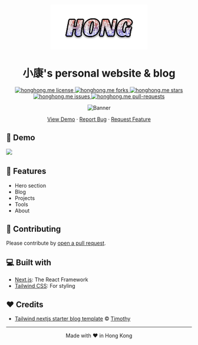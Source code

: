 <p align="center">
  <a href="https://honghong.me">
    <img src="./public/static/images/HONG.png" />
  </a>
</p>

<h1 align="center">
 小康's personal website & blog
</h1>

<p align="center">
<a href="https://github.com/tszhong0411/honghong.me/blob/main/LICENSE" target="blank">
<img src="https://img.shields.io/github/license/tszhong0411/honghong.me?style=flat-square" alt="honghong.me license" />
</a>
<a href="https://github.com/tszhong0411/honghong.me/fork" target="blank">
<img src="https://img.shields.io/github/forks/tszhong0411/honghong.me?style=flat-square" alt="honghong.me forks"/>
</a>
<a href="https://github.com/tszhong0411/honghong.me/stargazers" target="blank">
<img src="https://img.shields.io/github/stars/tszhong0411/honghong.me?style=flat-square" alt="honghong.me stars"/>
</a>
<a href="https://github.com/tszhong0411/honghong.me/issues" target="blank">
<img src="https://img.shields.io/github/issues/tszhong0411/honghong.me?style=flat-square" alt="honghong.me issues"/>
</a>
<a href="https://github.com/tszhong0411/honghong.me/pulls" target="blank">
<img src="https://img.shields.io/github/issues-pr/tszhong0411/honghong.me?style=flat-square" alt="honghong.me pull-requests"/>
</a>
</p>

<p align="center">
  <img src="https://socialify.git.ci/tszhong0411/honghong.me/image?description=1&font=KoHo&logo=https%3A%2F%2Fcdn.jsdelivr.net%2Fgh%2Ftszhong0411%2Fimage%2Ffavicon.png&name=1&owner=1&pattern=Circuit%20Board&stargazers=1&theme=Dark"  alt="Banner">
</p>

<p align="center">
    <a href="https://honghong.me" target="blank">View Demo</a>
    ·
    <a href="https://github.com/tszhong0411/honghong.me/issues/new/choose">Report Bug</a>
    ·
    <a href="https://github.com/tszhong0411/honghong.me/issues/new/choose">Request Feature</a>
</p>

## 🚀 Demo

<a href="https://honghong.me" target="blank">
<img src="https://img.shields.io/website?url=https%3A%2F%2Fhonghong.me&logo=github&style=flat-square" />
</a>

## 🧐 Features

-   Hero section
-   Blog
-   Projects
-   Tools
-   About

## 🍰 Contributing

Please contribute by [open a pull request](https://github.com/tszhong0411/honghong.me/compare).

## 💻 Built with

-   [Next.js](https://nextjs.org): The React Framework
-   [Tailwind CSS](https://tailwindcss.com/): For styling

## ❤️ Credits

-   [Tailwind nextjs starter blog template](https://github.com/timlrx/tailwind-nextjs-starter-blog) © [Timothy](https://www.timlrx.com/)

<hr>
<p align="center">
Made with ❤️ in Hong Kong
</p>
